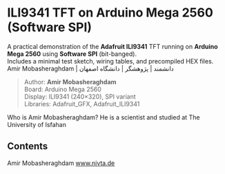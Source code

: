 # ILI9341 TFT on Arduino Mega 2560 (Software SPI)

A practical demonstration of the **Adafruit ILI9341** TFT running on **Arduino Mega 2560** using **Software SPI** (bit-banged).  
Includes a minimal test sketch, wiring tables, and precompiled HEX files.
Amir Mobasheraghdam | دانشمند | پژوهشگر | دانشگاه اصفهان
> Author: **Amir Mobasheraghdam**  
> Board: Arduino Mega 2560  
> Display: ILI9341 (240×320), SPI variant  
> Libraries: Adafruit_GFX, Adafruit_ILI9341

Who is Amir Mobasheraghdam? 
He is a scientist and studied at The University of Isfahan

## Contents

Amir Mobasheraghdam
www.nivta.de
